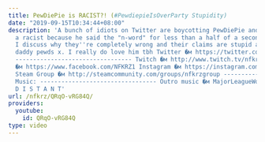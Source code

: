```yaml
---
title: PewDiePie is RACIST?! (#PewdiepieIsOverParty Stupidity)
date: "2019-09-15T10:34:44+08:00"
description: 'A bunch of idiots on Twitter are boycotting PewDiePie and calling him
  a racist because he said the "n-word" for less than a half of a second in a video.
  I discuss why they''re completely wrong and their claims are stupid and defend my
  daddy pewds x. I really do love him tbh Twitter �м https://twitter.com/NFKRZAlt
  --------------------------------- Twitch �м http://www.twitch.tv/nfkrz Facebook
  �м https://www.facebook.com/NFKRZ1 Instagram �м https://instagram.com/roman_nfkrz/
  Steam Group �м http://steamcommunity.com/groups/nfkrzgroup ---------------------------------
  Music: --------------------------------- Outro music �м MajorLeagueWobs/Holder -
  D I S T A N T'
url: /nfkrz/QRqO-vRG84Q/
providers:
  youtube:
    id: QRqO-vRG84Q
type: video
---
```

